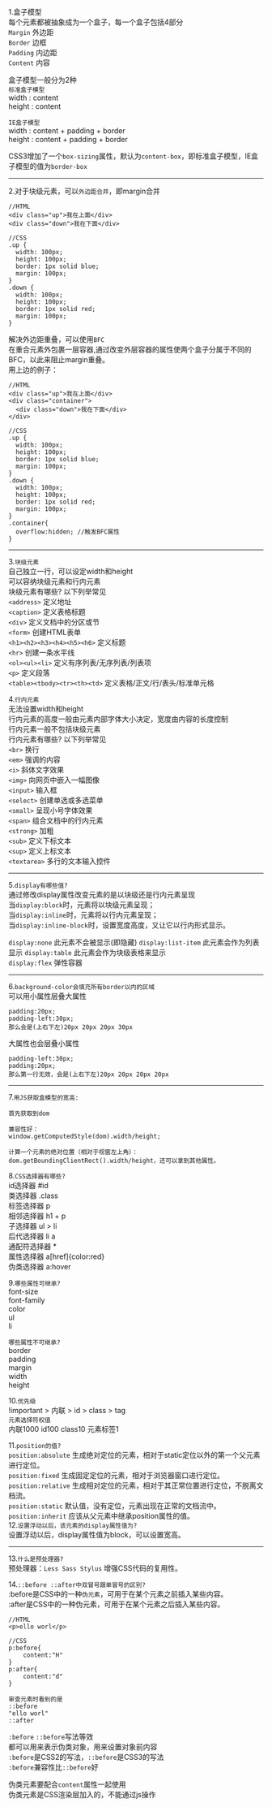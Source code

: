 1.盒子模型  
每个元素都被抽象成为一个盒子，每一个盒子包括4部分  
`Margin` 外边距  
`Border` 边框  
`Padding` 内边距  
`Content` 内容  

盒子模型一般分为2种  
`标准盒子模型`  
width : content  
height : content  

`IE盒子模型`  
width : content + padding + border  
height : content + padding + border  

CSS3增加了一个`box-sizing`属性，默认为`content-box`，即标准盒子模型，IE盒子模型的值为`border-box`  

---

2.对于块级元素，可以`外边距合并`，即margin合并
```
//HTML
<div class="up">我在上面</div>
<div class="down">我在下面</div>

//CSS
.up {
  width: 100px;
  height: 100px;
  border: 1px solid blue;
  margin: 100px;
}
.down {
  width: 100px;
  height: 100px;
  border: 1px solid red;
  margin: 100px;
}
```
解决外边距重叠，可以使用`BFC`  
在重合元素外包裹一层容器,通过改变外层容器的属性使两个盒子分属于不同的BFC，以此来阻止margin重叠。  
用上边的例子：  
```
//HTML
<div class="up">我在上面</div>
<div class="container">
  <div class="down">我在下面</div>
</div>

//CSS
.up {
  width: 100px;
  height: 100px;
  border: 1px solid blue;
  margin: 100px;
}
.down {
  width: 100px;
  height: 100px;
  border: 1px solid red;
  margin: 100px;
}
.container{
  overflow:hidden; //触发BFC属性
}
```
---

3.`块级元素`  
自己独立一行，可以设定width和height  
可以容纳块级元素和行内元素  
块级元素有哪些? 以下列举常见  
`<address>` 定义地址  
`<caption>` 定义表格标题  
`<div>` 定义文档中的分区或节   
`<form>` 创建HTML表单  
`<h1><h2><h3><h4><h5><h6>` 定义标题  
`<hr>` 创建一条水平线  
`<ol><ul><li>` 定义有序列表/无序列表/列表项  
`<p>` 定义段落  
`<table><tbody><tr><th><td>` 定义表格/正文/行/表头/标准单元格  
  
  

4.`行内元素`  
无法设置width和height  
行内元素的高度一般由元素内部字体大小决定，宽度由内容的长度控制  
行内元素一般不包括块级元素  
行内元素有哪些? 以下列举常见  
`<br>` 换行  
`<em>` 强调的内容  
`<i>` 斜体文字效果  
`<img>` 向网页中嵌入一幅图像  
`<input>` 输入框  
`<select>` 创建单选或多选菜单  
`<small>` 呈现小号字体效果  
`<span>` 组合文档中的行内元素  
`<strong>` 加粗  
`<sub>` 定义下标文本  
`<sup>` 定义上标文本  
`<textarea>` 多行的文本输入控件  

---

5.`display有哪些值?`  
通过修改display属性改变元素的是以块级还是行内元素呈现  
当`display:block`时，元素将以块级元素呈现；  
当`display:inline`时，元素将以行内元素呈现；  
当`display:inline-block`时，设置宽度高度，又让它以行内形式显示。  

`display:none` 此元素不会被显示(即隐藏)
`display:list-item` 此元素会作为列表显示
`display:table` 此元素会作为块级表格来显示  
`display:flex` 弹性容器

---

6.`background-color会填充所有border以内的区域`  
可以用小属性层叠大属性  

```
padding:20px;
padding-left:30px;
那么会是(上右下左)20px 20px 20px 30px
```
大属性也会层叠小属性
```
padding-left:30px;
padding:20px;
那么第一行无效，会是(上右下左)20px 20px 20px 20px
```

---
7.`用JS获取盒模型的宽高:`
```
首先获取到dom

兼容性好：
window.getComputedStyle(dom).width/height;

计算一个元素的绝对位置（相对于视窗左上角）：
dom.getBoundingClientRect().width/height，还可以拿到其他属性。
```

8.`CSS选择器有哪些?`  
id选择器 #id  
类选择器 .class  
标签选择器 p   
相邻选择器 h1 + p  
子选择器 ul > li  
后代选择器 li a  
通配符选择器 *  
属性选择器 a[href]{color:red}  
伪类选择器 a:hover  
 
9.`哪些属性可继承?`  
font-size  
font-family  
color  
ul  
li  

`哪些属性不可继承?`  
border  
padding  
margin  
width  
height  

10.`优先级`  
!important > 内联 > id > class > tag  
`元素选择符权值`  
内联1000  id100  class10  元素标签1

11.`position的值?`  
`position:absolute` 生成绝对定位的元素，相对于static定位以外的第一个父元素进行定位。  
`position:fixed` 生成固定定位的元素，相对于浏览器窗口进行定位。  
`position:relative` 生成相对定位的元素，相对于其正常位置进行定位，不脱离文档流。  
`position:static` 默认值，没有定位，元素出现在正常的文档流中。
`position:inherit` 应该从父元素中继承position属性的值。  
12.`设置浮动以后，该元素的display属性值为?`  
设置浮动以后，display属性值为block，可以设置宽高。

---

13.`什么是预处理器?`  
预处理器：`Less Sass Stylus` 增强CSS代码的复用性。  

14.`::before ::after中双冒号跟单冒号的区别?`  
:before是CSS中的一种`伪元素`，可用于在某个元素之前插入某些内容。  
:after是CSS中的一种伪元素，可用于在某个元素之后插入某些内容。  
```
//HTML
<p>ello worl</p>

//CSS
p:before{
    content:"H"
}
p:after{
    content:"d"
}

审查元素时看到的是
::before
"ello worl"
::after
```
`:before` `::before`写法等效  
都可以用来表示伪类对象，用来设置对象前内容   
`:before`是CSS2的写法，`::before`是CSS3的写法  
`:before`兼容性比`::before`好  

伪类元素要配合`content`属性一起使用  
伪类元素是CSS渲染层加入的，不能通过js操作  

